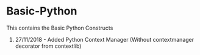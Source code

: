 # Basic-Python
This contains the Basic Python Constructs

1) 27/11/2018 - Added Python Context Manager (Without contextmanager decorator from contextlib)
